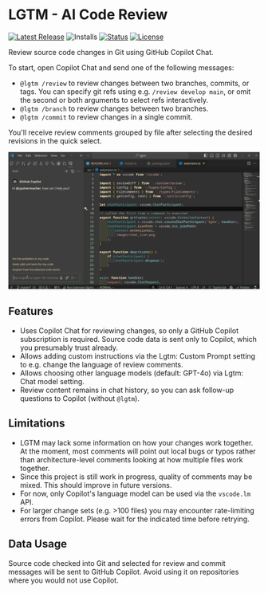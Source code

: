 # LGTM - AI Code Review

[![Latest Release](https://flat.badgen.net/github/release/cpulvermacher/lgtm)](https://github.com/cpulvermacher/lgtm/releases)
![Installs](https://vsmarketplacebadges.dev/installs-short/cpulvermacher.lgtm.svg)
[![Status](https://flat.badgen.net/github/checks/cpulvermacher/lgtm)](https://github.com/cpulvermacher/lgtm/actions/workflows/node.js.yml)
[![License](https://flat.badgen.net/github/license/cpulvermacher/lgtm)](./LICENSE)

Review source code changes in Git using GitHub Copilot Chat.

To start, open Copilot Chat and send one of the following messages:
- `@lgtm /review` to review changes between two branches, commits, or tags. You can specify git refs using e.g. `/review develop main`, or omit the second or both arguments to select refs interactively.
- `@lgtm /branch` to review changes between two branches.
- `@lgtm /commit` to review changes in a single commit.

You'll receive review comments grouped by file after selecting the desired revisions in the quick select.

![Demo](./images/demo.gif)

## Features
- Uses Copilot Chat for reviewing changes, so only a GitHub Copilot subscription is required. Source code data is sent only to Copilot, which you presumably trust already.
- Allows adding custom instructions via the Lgtm: Custom Prompt setting to e.g. change the language of review comments.
- Allows choosing other language models (default: GPT-4o) via Lgtm: Chat model setting.
- Review content remains in chat history, so you can ask follow-up questions to Copilot (without `@lgtm`).

## Limitations
- LGTM may lack some information on how your changes work together. At the moment, most comments will point out local bugs or typos rather than architecture-level comments looking at how multiple files work together.
- Since this project is still work in progress, quality of comments may be mixed. This should improve in future versions.
- For now, only Copilot's language model can be used via the `vscode.lm` API.
- For larger change sets (e.g. >100 files) you may encounter rate-limiting errors from Copilot. Please wait for the indicated time before retrying.

## Data Usage
Source code checked into Git and selected for review and commit messages will be sent to GitHub Copilot.
Avoid using it on repositories where you would not use Copilot.


